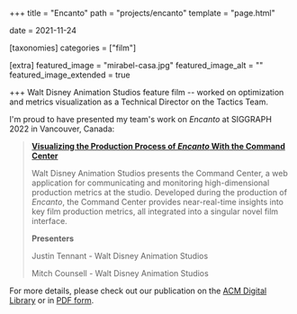 +++
title = "Encanto"
path = "projects/encanto"
template = "page.html"

date = 2021-11-24

[taxonomies]
categories = ["film"]


[extra]
featured_image = "mirabel-casa.jpg"
featured_image_alt = ""
featured_image_extended = true

+++
Walt Disney Animation Studios feature film -- worked on optimization and metrics visualization as a Technical Director on the Tactics Team.
<!-- more -->

I'm proud to have presented my team's work on _Encanto_ at SIGGRAPH 2022 in Vancouver, Canada:

> [**Visualizing the Production Process of _Encanto_ With the Command Center**](https://s2022.siggraph.org/presentation/?id=gensub_205&sess=sess138)
> 
> Walt Disney Animation Studios presents the Command Center, a web application for communicating and monitoring high-dimensional production metrics at the studio. Developed during the production of _Encanto_, the Command Center provides near-real-time insights into key film production metrics, all integrated into a singular novel film interface.
>
> **Presenters**
> 
> Justin Tennant - Walt Disney Animation Studios
> 
> Mitch Counsell - Walt Disney Animation Studios

For more details, please check out our publication on the [ACM Digital Library](https://dl.acm.org/doi/10.1145/3532836.3536242) or in [PDF form](/projects/encanto/Visualizing+the+Production+Process+of+Encanto+With+the+Command+Center.pdf).